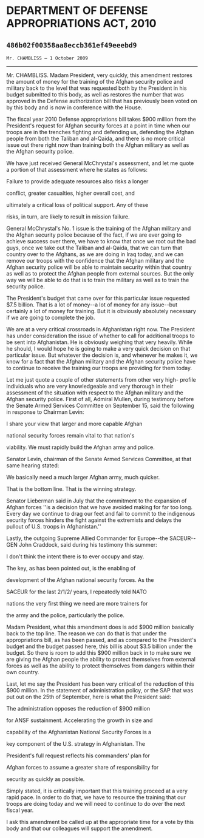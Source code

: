# DEPARTMENT OF DEFENSE APPROPRIATIONS ACT, 2010
## `486b02f00358aa8eccb361ef49eeebd9`
`Mr. CHAMBLISS — 1 October 2009`

---


Mr. CHAMBLISS. Madam President, very quickly, this amendment restores 
the amount of money for the training of the Afghan security police and 
military back to the level that was requested both by the President in 
his budget submitted to this body, as well as restores the number that 
was approved in the Defense authorization bill that has previously been 
voted on by this body and is now in conference with the House.

The fiscal year 2010 Defense appropriations bill takes $900 million 
from the President's request for Afghan security forces at a point in 
time when our troops are in the trenches fighting and defending us, 
defending the Afghan people from both the Taliban and al-Qaida, and 
there is no more critical issue out there right now than training both 
the Afghan military as well as the Afghan security police.

We have just received General McChrystal's assessment, and let me 
quote a portion of that assessment where he states as follows:




 Failure to provide adequate resources also risks a longer 


 conflict, greater casualties, higher overall cost, and 


 ultimately a critical loss of political support. Any of these 


 risks, in turn, are likely to result in mission failure.


General McChrystal's No. 1 issue is the training of the Afghan 
military and the Afghan security police because of the fact, if we are 
ever going to achieve success over there, we have to know that once we 
root out the bad guys, once we take out the Taliban and al-Qaida, that 
we can turn that country over to the Afghans, as we are doing in Iraq 
today, and we can remove our troops with the confidence that the Afghan 
military and the Afghan security police will be able to maintain 
security within that country as well as to protect the Afghan people 
from external sources. But the only way we will be able to do that is 
to train the military as well as to train the security police.

The President's budget that came over for this particular issue 
requested $7.5 billion. That is a lot of money--a lot of money for any 
issue--but certainly a lot of money for training. But it is obviously 
absolutely necessary if we are going to complete the job.

We are at a very critical crossroads in Afghanistan right now. The 
President has under consideration the issue of whether to call for 
additional troops to be sent into Afghanistan. He is obviously weighing 
that very heavily. While he should, I would hope he is going to make a 
very quick decision on that particular issue. But whatever the decision 
is, and whenever he makes it, we know for a fact that the Afghan 
military and the Afghan security police have to continue to receive the 
training our troops are providing for them today.

Let me just quote a couple of other statements from other very high-
profile individuals who are very knowledgeable and very thorough in 
their assessment of the situation with respect to the Afghan military 
and the Afghan security police. First of all, Admiral Mullen, during 
testimony before the Senate Armed Services Committee on September 15, 
said the following in response to Chairman Levin:




 I share your view that larger and more capable Afghan 


 national security forces remain vital to that nation's 


 viability. We must rapidly build the Afghan army and police.


Senator Levin, chairman of the Senate Armed Services Committee, at 
that same hearing stated:




 We basically need a much larger Afghan army, much quicker. 


 That is the bottom line. That is the winning strategy.


Senator Lieberman said in July that the commitment to the expansion 
of Afghan forces ''is a decision that we have avoided making for far 
too long. Every day we continue to drag our feet and fail to commit to 
the indigenous security forces hinders the fight against the extremists 
and delays the pullout of U.S. troops in Afghanistan.''

Lastly, the outgoing Supreme Allied Commander for Europe--the 
SACEUR--GEN John Craddock, said during his testimony this summer:




 I don't think the intent there is to ever occupy and stay. 


 The key, as has been pointed out, is the enabling of 


 development of the Afghan national security forces. As the 


 SACEUR for the last 2/1/2/ years, I repeatedly told NATO 


 nations the very first thing we need are more trainers for 


 the army and the police, particularly the police.


Madam President, what this amendment does is add $900 million 
basically back to the top line. The reason we can do that is that under 
the appropriations bill, as has been passed, and as compared to the 
President's budget and the budget passed here, this bill is about $3.5 
billion under the budget. So there is room to add this $900 million 
back in to make sure we are giving the Afghan people the ability to 
protect themselves from external forces as well as the ability to 
protect themselves from dangers within their own country.

Last, let me say the President has been very critical of the 
reduction of this $900 million. In the statement of administration 
policy, or the SAP that was put out on the 25th of September, here is 
what the President said:




 The administration opposes the reduction of $900 million 


 for ANSF sustainment. Accelerating the growth in size and 


 capability of the Afghanistan National Security Forces is a 


 key component of the U.S. strategy in Afghanistan. The 


 President's full request reflects his commanders' plan for 


 Afghan forces to assume a greater share of responsibility for 


 security as quickly as possible.


Simply stated, it is critically important that this training proceed 
at a very rapid pace. In order to do that, we have to resource the 
training that our troops are doing today and we will need to continue 
to do over the next fiscal year.

I ask this amendment be called up at the appropriate time for a vote 
by this body and that our colleagues will support the amendment.